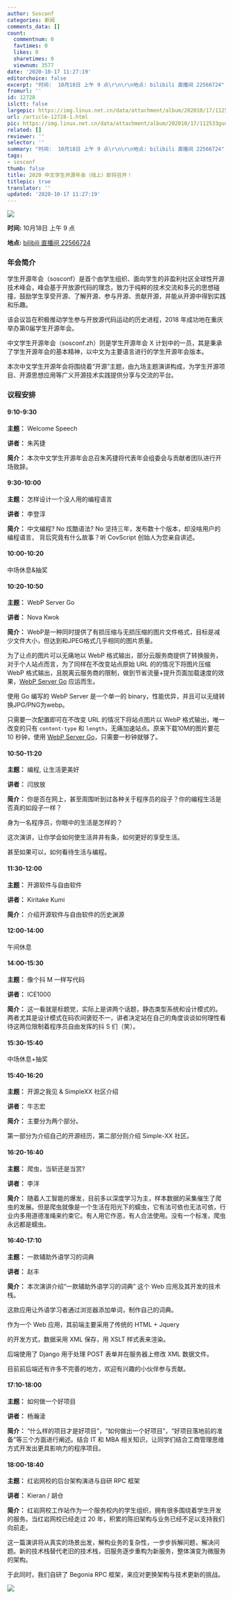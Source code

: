 ```yaml
---
author: Sosconf
categories: 新闻
comments_data: []
count:
  commentnum: 0
  favtimes: 0
  likes: 0
  sharetimes: 0
  viewnum: 3577
date: '2020-10-17 11:27:19'
editorchoice: false
excerpt: "时间:  10月18日 上午 9 点\r\n\r\n地点: bilibili 直播间 22566724"
fromurl: ''
id: 12728
islctt: false
largepic: https://img.linux.net.cn/data/attachment/album/202010/17/112533guuqn77r2299zbnz.png
url: /article-12728-1.html
pic: https://img.linux.net.cn/data/attachment/album/202010/17/112533guuqn77r2299zbnz.png.thumb.jpg
related: []
reviewer: ''
selector: ''
summary: "时间:  10月18日 上午 9 点\r\n\r\n地点: bilibili 直播间 22566724"
tags:
- sosconf
thumb: false
title: 2020 中文学生开源年会（线上）即将召开！
titlepic: true
translator: ''
updated: '2020-10-17 11:27:19'
---
```


![](/data/attachment/album/202010/17/112533guuqn77r2299zbnz.png)


**时间:** 10月18日 上午 9 点


**地点:** [bilibili 直播间 22566724](https://live.bilibili.com/22566724)


### 年会简介


学生开源年会（sosconf）是首个由学生组织、面向学生的非盈利社区全球性开源技术峰会，峰会基于开放源代码的理念，致力于纯粹的技术交流和多元的思想碰撞，鼓励学生享受开源、了解开源、参与开源、贡献开源，并能从开源中得到实践和乐趣。


该会议旨在积极推动学生参与开放源代码运动的历史进程，2018 年成功地在重庆举办第0届学生开源年会。


中文学生开源年会（sosconf.zh）则是学生开源年会 X 计划中的一员，其是秉承了学生开源年会的基本精神，以中文为主要语言进行的学生开源年会版本。


本次中文学生开源年会将围绕着“开源”主题，由九场主题演讲构成，为学生开源项目、开源思想应用等广义开源技术实践提供分享与交流的平台。


### 议程安排


#### 9:10-9:30


**主题：** Welcome Speech


**讲者：** 朱芮捷


**简介：** 本次中文学生开源年会总召朱芮捷将代表年会组委会与贡献者团队进行开场致辞。


#### 9:30-10:00


**主题：** 怎样设计一个没人用的编程语言


**讲者：** 李登淳


**简介：** 中文编程? No 炫酷语法? No 坚持三年，发布数十个版本，却没啥用户的编程语言， 背后究竟有什么故事？听 CovScript 创始人为您亲自讲述。


#### 10:00-10:20


中场休息&抽奖


#### 10:20-10:50


**主题：** WebP Server Go


**讲者：** Nova Kwok


**简介：** WebP是一种同时提供了有损压缩与无损压缩的图片文件格式，目标是减少文件大小，但达到和JPEG格式几乎相同的图片质量。


为了让点的图片可以无痛地以 WebP 格式输出，部分云服务商提供了转换服务，对于个人站点而言，为了同样在不改变站点原始 URL 的的情况下将图片压缩 WebP 格式输出，且脱离云服务商的限制，做到节省流量+提升页面加载速度的效果，[WebP Server Go](https://github.com/webp-sh/webp_server_go) 应运而生。


使用 Go 编写的 WebP Server 是一个单一的 binary，性能优异，并且可以无缝转换JPG/PNG为webp。


只需要一次配置即可在不改变 URL 的情况下将站点图片以 WebP 格式输出，唯一改变的只有 `content-type` 和 `length`，无痛加速站点。原来下载10M的图片要花 10 秒钟，使用 [WebP Server Go](https://github.com/webp-sh/webp_server_go)，只需要一秒钟就够了。


#### 10:50-11:20


**主题：** 编程, 让生活更美好


**讲者：** 闫放放


**简介：** 你是否在网上，甚至周围听到过各种关于程序员的段子？你的编程生活是否真的如段子一样？


身为一名程序员，你眼中的生活是怎样的？


这次演讲，让你学会如何使生活井井有条，如何更好的享受生活。


甚至如果可以，如何看待生活与编程。


#### 11:30-12:00


**主题：** 开源软件与自由软件


**讲者：** Kiritake Kumi


**简介：** 介绍开源软件与自由软件的历史渊源


#### 12:00-14:00


午间休息


#### 14:00-15:30


**主题：** 像个抖 M 一样写代码


**讲者：** ICE1000


**简介：** 这一看就是标题党，实际上是讲两个话题，静态类型系统和设计模式的。两者尤其是设计模式在码农间褒贬不一，讲者决定站在自己的角度谈谈如何理性看待这两位限制着程序员自由发挥的抖 S 们（笑）。


#### 15:30-15:40


中场休息+抽奖


#### 15:40-16:20


**主题：** 开源之我⻅ & SimpleXX 社区介绍


**讲者：** 牛志宏


**简介：** 主要分为两个部分。


第一部分为介绍自己的开源经历，第二部分则介绍 Simple-XX 社区。


#### 16:20-16:40


**主题：** 爬虫，当斩还是当赏?


**讲者：** 李洋


**简介：** 随着人工智能的爆发，目前多以深度学习为主，样本数据的采集催生了爬虫的发展。但是爬虫就像是一个生活在阳光下的蠕虫，它有法可依也无法可依，行业内多用道德准绳来约束它。有人用它作恶，有人合法使用。没有一个标准，爬虫永远都是蠕虫。


#### 16:40-17:10


**主题：** 一款辅助外语学习的词典


**讲者：** 赵丰


**简介：** 本次演讲介绍“一款辅助外语学习的词典” 这个 Web 应用及其开发的技术栈。


这款应用让外语学习者通过浏览器添加单词，制作自己的词典。


作为一个 Web 应用，其前端主要采用了传统的 HTML + Jquery


的开发方式，数据采用 XML 保存，用 XSLT 样式表来渲染。


后端使用了 Django 用于处理 POST 表单并在服务器上修改 XML 数据文件。


目前前后端还有许多不完善的地方，欢迎有兴趣的小伙伴参与贡献。


#### 17:10-18:00


**主题：** 如何做一个好项目


**讲者：** 杨瀚淩


**简介：** “什么样的项目才是好项目”，“如何做出一个好项目”，“好项目落地前的准备”等三个方面进行阐述。结合 IT 和 MBA 相关知识，让同学们结合工商管理思维方式开发出更具影响力的程序项目。


#### 18:00-18:40


**主题：** 红岩网校的后台架构演进与自研 RPC 框架


**讲者：** Kieran / 胡仓


**简介：** 红岩网校工作站作为一个服务校内的学生组织，拥有很多围绕着学生开发的服务。当红岩网校已经走过 20 年，积累的陈旧架构与业务已经不足以支持我们向前走。


这一篇演讲将从真实的场景出发，解构业务的复杂性，一步步拆解问题，解决问题。新的技术栈替代老旧的技术栈，旧服务逐步重构为新服务，整体演变为微服务的架构。


于此同时，我们自研了 Begonia RPC 框架，来应对更换架构与技术更新的挑战。


![](/data/attachment/album/202010/17/112632pf3qzqmx3gmtwkj3.png)